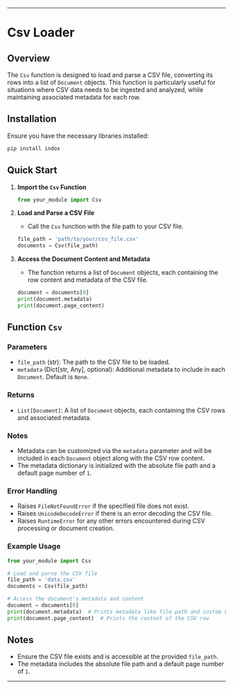 
---

# Csv Loader

## Overview

The `Csv` function is designed to load and parse a CSV file, converting its rows into a list of `Document` objects. This function is particularly useful for situations where CSV data needs to be ingested and analyzed, while maintaining associated metadata for each row.

## Installation

Ensure you have the necessary libraries installed:

```bash
pip install indox
```

## Quick Start

1. **Import the `Csv` Function**

   ```python
   from your_module import Csv
   ```

2. **Load and Parse a CSV File**

   - Call the `Csv` function with the file path to your CSV file.

   ```python
   file_path = 'path/to/your/csv_file.csv'
   documents = Csv(file_path)
   ```

3. **Access the Document Content and Metadata**

   - The function returns a list of `Document` objects, each containing the row content and metadata of the CSV file.

   ```python
   document = documents[0]
   print(document.metadata)
   print(document.page_content)
   ```

## Function `Csv`

### Parameters

- `file_path` (str): The path to the CSV file to be loaded.
- `metadata` (Dict[str, Any], optional): Additional metadata to include in each `Document`. Default is `None`.

### Returns

- `List[Document]`: A list of `Document` objects, each containing the CSV rows and associated metadata.

### Notes

- Metadata can be customized via the `metadata` parameter and will be included in each `Document` object along with the CSV row content.
- The metadata dictionary is initialized with the absolute file path and a default page number of `1`.

### Error Handling

- Raises `FileNotFoundError` if the specified file does not exist.
- Raises `UnicodeDecodeError` if there is an error decoding the CSV file.
- Raises `RuntimeError` for any other errors encountered during CSV processing or document creation.

### Example Usage

```python
from your_module import Csv

# Load and parse the CSV file
file_path = 'data.csv'
documents = Csv(file_path)

# Access the document's metadata and content
document = documents[0]
print(document.metadata)  # Prints metadata like file path and custom key
print(document.page_content)  # Prints the content of the CSV row
```

## Notes

- Ensure the CSV file exists and is accessible at the provided `file_path`.
- The metadata includes the absolute file path and a default page number of `1`.

--- 

